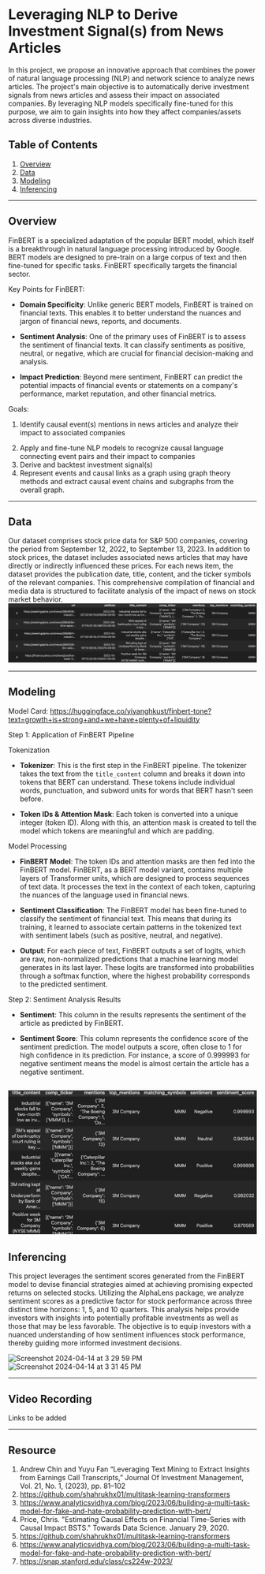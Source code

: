 # Leveraging NLP to Derive Investment Signal(s) from News Articles

In this project, we propose an innovative approach that combines the power of natural language processing 
(NLP) and network science to analyze news articles. The project's main objective is to automatically 
derive investment signals from news articles and assess their impact on associated companies. By 
leveraging NLP models specifically fine-tuned for this purpose, we aim to gain insights into how they affect companies/assets across diverse industries. 


## Table of Contents  
1. [Overview](#Overview)  
2. [Data](#data)
4. [Modeling](#modeling)
5. [Inferencing](#Inferencing)

---
## Overview

FinBERT is a specialized adaptation of the popular BERT model, which itself is a breakthrough in natural language processing introduced by Google. BERT models are designed to pre-train on a large corpus of text and then fine-tuned for specific tasks. FinBERT specifically targets the financial sector.

Key Points for FinBERT:

- **Domain Specificity**: Unlike generic BERT models, FinBERT is trained on financial texts. This enables it to better understand the nuances and jargon of financial news, reports, and documents.

- **Sentiment Analysis**: One of the primary uses of FinBERT is to assess the sentiment of financial texts. It can classify sentiments as positive, neutral, or negative, which are crucial for financial decision-making and analysis.

- **Impact Prediction**: Beyond mere sentiment, FinBERT can predict the potential impacts of financial events or statements on a company's performance, market reputation, and other financial metrics.

Goals:
1. Identify causal event(s) mentions in news articles and analyze their impact to associated companies
2) Apply and fine-tune NLP models to recognize causal language 
connecting event pairs and their impact to companies
3) Derive and backtest investment signal(s)
4) Represent events and causal links as a graph using graph theory methods and extract causal event chains and subgraphs from the overall graph.

---

## Data

Our dataset comprises stock price data for S&P 500 companies, covering the period from September 12, 2022, to September 13, 2023. In addition to stock prices, the dataset includes associated news articles that may have directly or indirectly influenced these prices. For each news item, the dataset provides the publication date, title, content, and the ticker symbols of the relevant companies. This comprehensive compilation of financial and media data is structured to facilitate analysis of the impact of news on stock market behavior.
![alt text](image.png)

---
## Modeling

Model Card: https://huggingface.co/yiyanghkust/finbert-tone?text=growth+is+strong+and+we+have+plenty+of+liquidity

Step 1: Application of FinBERT Pipeline


Tokenization

- **Tokenizer**: This is the first step in the FinBERT pipeline. The tokenizer takes the text from the `title_content` column and breaks it down into tokens that BERT can understand. These tokens include individual words, punctuation, and subword units for words that BERT hasn't seen before.

- **Token IDs & Attention Mask**: Each token is converted into a unique integer (token ID). Along with this, an attention mask is created to tell the model which tokens are meaningful and which are padding.

Model Processing

- **FinBERT Model**: The token IDs and attention masks are then fed into the FinBERT model. FinBERT, as a BERT model variant, contains multiple layers of Transformer units, which are designed to process sequences of text data. It processes the text in the context of each token, capturing the nuances of the language used in financial news.

- **Sentiment Classification**: The FinBERT model has been fine-tuned to classify the sentiment of financial text. This means that during its training, it learned to associate certain patterns in the tokenized text with sentiment labels (such as positive, neutral, and negative).

- **Output**: For each piece of text, FinBERT outputs a set of logits, which are raw, non-normalized predictions that a machine learning model generates in its last layer. These logits are transformed into probabilities through a softmax function, where the highest probability corresponds to the predicted sentiment.

Step 2: Sentiment Analysis Results

- **Sentiment**: This column in the results represents the sentiment of the article as predicted by FinBERT.

- **Sentiment Score**: This column represents the confidence score of the sentiment prediction. The model outputs a score, often close to 1 for high confidence in its prediction. For instance, a score of 0.999993 for negative sentiment means the model is almost certain the article has a negative sentiment.

![alt text](image-2.png)
---
## Inferencing

This project leverages the sentiment scores generated from the FinBERT model to devise financial strategies aimed at achieving promising expected returns on selected stocks. Utilizing the AlphaLens package, we analyze sentiment scores as a predictive factor for stock performance across three distinct time horizons: 1, 5, and 10 quarters. This analysis helps provide investors with insights into potentially profitable investments as well as those that may be less favorable. The objective is to equip investors with a nuanced understanding of how sentiment influences stock performance, thereby guiding more informed investment decisions.

<img width="464" alt="Screenshot 2024-04-14 at 3 29 59 PM" src="https://github.com/georgelv1021/transformers_final_project/assets/57245683/a5d4e537-d453-4e3f-97a6-9db58702c96f">
<img width="467" alt="Screenshot 2024-04-14 at 3 31 45 PM" src="https://github.com/georgelv1021/transformers_final_project/assets/57245683/17417acb-6bd6-4539-95bf-785a16ae4516">


---

## Video Recording

Links to be added

---
## Resource
1. Andrew Chin and Yuyu Fan “Leveraging Text Mining to Extract Insights from Earnings Call 
Transcripts,” Journal Of Investment Management, Vol. 21, No. 1, (2023), pp. 81–102
2. https://github.com/shahrukhx01/multitask-learning-transformers   
3. https://www.analyticsvidhya.com/blog/2023/06/building-a-multi-task-model-for-fake-and-hate-probability-prediction-with-bert/
4. Price, Chris. "Estimating Causal Effects on Financial Time-Series with Causal Impact BSTS." 
Towards Data Science. January 29, 2020.
5. https://github.com/shahrukhx01/multitask-learning-transformers   
6. https://www.analyticsvidhya.com/blog/2023/06/building-a-multi-task-model-for-fake-and-hate-probability-prediction-with-bert/
7. https://snap.stanford.edu/class/cs224w-2023/   

    

   

